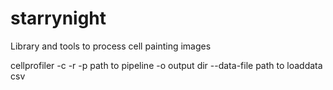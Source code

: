 # starrynight

Library and tools to process cell painting images

cellprofiler -c -r -p path to pipeline -o output dir --data-file path to loaddata csv
